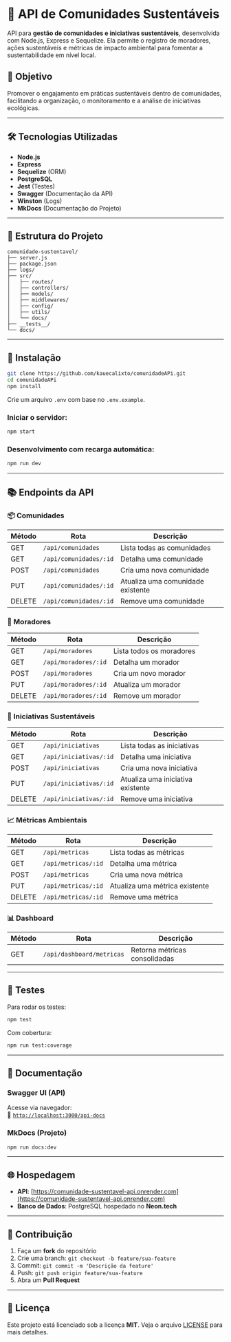 # 🌱 API de Comunidades Sustentáveis

API para **gestão de comunidades e iniciativas sustentáveis**, desenvolvida com Node.js, Express e Sequelize. Ela permite o registro de moradores, ações sustentáveis e métricas de impacto ambiental para fomentar a sustentabilidade em nível local.

## 📌 Objetivo

Promover o engajamento em práticas sustentáveis dentro de comunidades, facilitando a organização, o monitoramento e a análise de iniciativas ecológicas.

---

## 🛠 Tecnologias Utilizadas

- **Node.js**
- **Express**
- **Sequelize** (ORM)
- **PostgreSQL**
- **Jest** (Testes)
- **Swagger** (Documentação da API)
- **Winston** (Logs)
- **MkDocs** (Documentação do Projeto)

---

## 📁 Estrutura do Projeto

```
comunidade-sustentavel/
├── server.js
├── package.json
├── logs/
├── src/
│   ├── routes/
│   ├── controllers/
│   ├── models/
│   ├── middlewares/
│   ├── config/
│   ├── utils/
│   └── docs/
├── __tests__/
└── docs/
```

---

## 🚀 Instalação

```bash
git clone https://github.com/kauecalixto/comunidadeAPi.git
cd comunidadeAPi
npm install
```

Crie um arquivo `.env` com base no `.env.example`.

### Iniciar o servidor:

```bash
npm start
```

### Desenvolvimento com recarga automática:

```bash
npm run dev
```

---

## 📚 Endpoints da API

### 📦 Comunidades

| Método | Rota                      | Descrição                         |
|--------|---------------------------|-----------------------------------|
| GET    | `/api/comunidades`        | Lista todas as comunidades        |
| GET    | `/api/comunidades/:id`    | Detalha uma comunidade            |
| POST   | `/api/comunidades`        | Cria uma nova comunidade          |
| PUT    | `/api/comunidades/:id`    | Atualiza uma comunidade existente |
| DELETE | `/api/comunidades/:id`    | Remove uma comunidade             |

### 👥 Moradores

| Método | Rota                      | Descrição                     |
|--------|---------------------------|-------------------------------|
| GET    | `/api/moradores`          | Lista todos os moradores     |
| GET    | `/api/moradores/:id`      | Detalha um morador           |
| POST   | `/api/moradores`          | Cria um novo morador         |
| PUT    | `/api/moradores/:id`      | Atualiza um morador          |
| DELETE | `/api/moradores/:id`      | Remove um morador            |

### 🌿 Iniciativas Sustentáveis

| Método | Rota                      | Descrição                          |
|--------|---------------------------|------------------------------------|
| GET    | `/api/iniciativas`        | Lista todas as iniciativas         |
| GET    | `/api/iniciativas/:id`    | Detalha uma iniciativa             |
| POST   | `/api/iniciativas`        | Cria uma nova iniciativa           |
| PUT    | `/api/iniciativas/:id`    | Atualiza uma iniciativa existente  |
| DELETE | `/api/iniciativas/:id`    | Remove uma iniciativa              |

### 📈 Métricas Ambientais

| Método | Rota                      | Descrição                      |
|--------|---------------------------|--------------------------------|
| GET    | `/api/metricas`           | Lista todas as métricas        |
| GET    | `/api/metricas/:id`       | Detalha uma métrica            |
| POST   | `/api/metricas`           | Cria uma nova métrica          |
| PUT    | `/api/metricas/:id`       | Atualiza uma métrica existente |
| DELETE | `/api/metricas/:id`       | Remove uma métrica             |

### 📊 Dashboard

| Método | Rota                         | Descrição                            |
|--------|------------------------------|--------------------------------------|
| GET    | `/api/dashboard/metricas`    | Retorna métricas consolidadas        |

---

## 🧪 Testes

Para rodar os testes:

```bash
npm test
```

Com cobertura:

```bash
npm run test:coverage
```

---

## 📄 Documentação

### Swagger UI (API)

Acesse via navegador:  
📎 [`http://localhost:3000/api-docs`](http://localhost:3000/api-docs)

### MkDocs (Projeto)

```bash
npm run docs:dev
```

---

## 🌐 Hospedagem

- **API**: [https://comunidade-sustentavel-api.onrender.com](https://comunidade-sustentavel-api.onrender.com)
- **Banco de Dados**: PostgreSQL hospedado no **Neon.tech**

---

## 🤝 Contribuição

1. Faça um **fork** do repositório
2. Crie uma branch: `git checkout -b feature/sua-feature`
3. Commit: `git commit -m 'Descrição da feature'`
4. Push: `git push origin feature/sua-feature`
5. Abra um **Pull Request**

---

## 📜 Licença

Este projeto está licenciado sob a licença **MIT**. Veja o arquivo [LICENSE](LICENSE) para mais detalhes.
